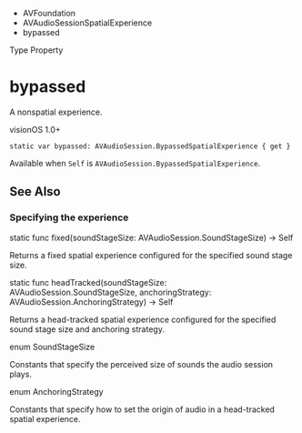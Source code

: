 

- AVFoundation
- AVAudioSessionSpatialExperience
-  bypassed 

Type Property

# bypassed

A nonspatial experience.

visionOS 1.0+

``` source
static var bypassed: AVAudioSession.BypassedSpatialExperience { get }
```

Available when `Self` is `AVAudioSession.BypassedSpatialExperience`.

## See Also

### Specifying the experience

static func fixed(soundStageSize: AVAudioSession.SoundStageSize) -> Self

Returns a fixed spatial experience configured for the specified sound stage size.

static func headTracked(soundStageSize: AVAudioSession.SoundStageSize, anchoringStrategy: AVAudioSession.AnchoringStrategy) -> Self

Returns a head-tracked spatial experience configured for the specified sound stage size and anchoring strategy.

enum SoundStageSize

Constants that specify the perceived size of sounds the audio session plays.

enum AnchoringStrategy

Constants that specify how to set the origin of audio in a head-tracked spatial experience.


